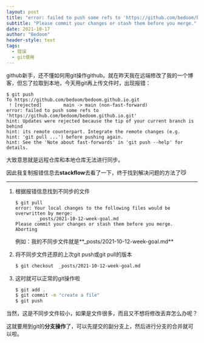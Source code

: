 ```yaml
---
layout: post
title: "error: failed to push some refs to 'https://github.com/bedoom/bedoom.github.io.git"
subtitle: "Please commit your changes or stash them before you merge."
date: 2021-10-17
author: "Bedoom"
header-style: text
tags: 	
  - 错误
  - git使用
---
```


github新手，还不懂如何用git操作github。就在昨天我在远端修改了我的一个博客，但忘了拉取到本地，今天用git再上传文件时，出现报错：

```shell
$ git push
To https://github.com/bedoom/bedoom.github.io.git
 ! [rejected]        main -> main (non-fast-forward)
error: failed to push some refs to 'https://github.com/bedoom/bedoom.github.io.git'
hint: Updates were rejected because the tip of your current branch is behind
hint: its remote counterpart. Integrate the remote changes (e.g.
hint: 'git pull ...') before pushing again.
hint: See the 'Note about fast-forwards' in 'git push --help' for details.
```

大致意思就是远程仓库和本地仓库无法进行同步。

因此我复制报错信息去**stackflow**去看了一下，终于找到解决问题的方法了😼

-----

1. 根据报错信息找到不同步的文件

   ```shell
   $ git pull
   error: Your local changes to the following files would be overwritten by merge:
           _posts/2021-10-12-week-goal.md
   Please commit your changes or stash them before you merge.
   Aborting
   ```

   例如：我的不同步文件就是**_posts/2021-10-12-week-goal.md**

2. 将不同步文件还原的上次git push或git pull的版本

   ```sh
   $ git checkout  _posts/2021-10-12-week-goal.md
   ```

3. 这时就可以正常的git操作啦

   ```sh
   $ git add .
   $ git commit -m "create a file"
   $ git push
   ```

当然，这是不同步文件较小，如果是文件很多，而且又不想将修改丢弃怎么办呢？

这就要用到git的**分支操作**了，可以先提交的副分支上，然后进行分支的合并就可以啦。
